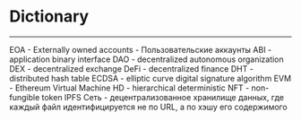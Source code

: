 # Dictionary
---

EOA - Externally owned accounts - Пользовательские аккаунты
ABI -  application binary interface 
DAO - decentralized autonomous organization
DEX - decentralized exchange 
DeFi - decentralized finance
DHT - distributed hash table 
ECDSA - elliptic curve digital signature algorithm
EVM -  Ethereum Virtual Machine
HD - hierarchical deterministic 
NFT - non-fungible token
IPFS Сеть - децентрализованное хранилище данных, где каждый файл идентифицируется не по URL, а по хэшу его содержимого